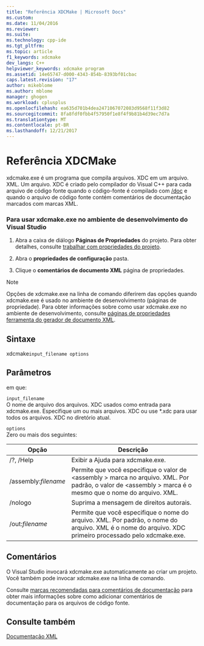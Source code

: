 ```yaml
---
title: "Referência XDCMake | Microsoft Docs"
ms.custom: 
ms.date: 11/04/2016
ms.reviewer: 
ms.suite: 
ms.technology: cpp-ide
ms.tgt_pltfrm: 
ms.topic: article
f1_keywords: xdcmake
dev_langs: C++
helpviewer_keywords: xdcmake program
ms.assetid: 14e65747-d000-4343-854b-8393bf01cbac
caps.latest.revision: "17"
author: mikeblome
ms.author: mblome
manager: ghogen
ms.workload: cplusplus
ms.openlocfilehash: ea635d701b4dea2471067072083d9568f11f3d82
ms.sourcegitcommit: 8fa8fdf0fbb4f57950f1e8f4f9b81b4d39ec7d7a
ms.translationtype: MT
ms.contentlocale: pt-BR
ms.lasthandoff: 12/21/2017
---
```

# <a name="xdcmake-reference"></a>Referência XDCMake
xdcmake.exe é um programa que compila arquivos. XDC em um arquivo. XML. Um arquivo. XDC é criado pelo compilador do Visual C++ para cada arquivo de código fonte quando o código-fonte é compilado com [/doc](../build/reference/doc-process-documentation-comments-c-cpp.md) e quando o arquivo de código fonte contém comentários de documentação marcados com marcas XML.  
  
### <a name="to-use-xdcmakeexe-in-the-visual-studio-development-environment"></a>Para usar xdcmake.exe no ambiente de desenvolvimento do Visual Studio  
  
1.  Abra a caixa de diálogo **Páginas de Propriedades** do projeto. Para obter detalhes, consulte [trabalhar com propriedades do projeto](../ide/working-with-project-properties.md).  
  
2.  Abra o **propriedades de configuração** pasta.  
  
3.  Clique o **comentários de documento XML** página de propriedades.  
  
> [!NOTE]
>  Opções de xdcmake.exe na linha de comando diferirem das opções quando xdcmake.exe é usado no ambiente de desenvolvimento (páginas de propriedade). Para obter informações sobre como usar xdcmake.exe no ambiente de desenvolvimento, consulte [páginas de propriedades ferramenta do gerador de documento XML](../ide/xml-document-generator-tool-property-pages.md).  
  
## <a name="syntax"></a>Sintaxe  
 xdcmake`input_filename options`  
  
## <a name="parameters"></a>Parâmetros  
 em que:  
  
 `input_filename`  
 O nome de arquivo dos arquivos. XDC usados como entrada para xdcmake.exe. Especifique um ou mais arquivos. XDC ou use *.xdc para usar todos os arquivos. XDC no diretório atual.  
  
 `options`  
 Zero ou mais dos seguintes:  
  
|Opção|Descrição|  
|------------|-----------------|  
|/?, /Help|Exibir a Ajuda para xdcmake.exe.|  
|/assembly:*filename*|Permite que você especifique o valor de \<assembly > marca no arquivo. XML.  Por padrão, o valor de \<assembly > marca é o mesmo que o nome do arquivo. XML.|  
|/nologo|Suprima a mensagem de direitos autorais.|  
|/out:*filename*|Permite que você especifique o nome do arquivo. XML.  Por padrão, o nome do arquivo. XML é o nome do arquivo. XDC primeiro processado pelo xdcmake.exe.|  
  
## <a name="remarks"></a>Comentários  
 O Visual Studio invocará xdcmake.exe automaticamente ao criar um projeto. Você também pode invocar xdcmake.exe na linha de comando.  
  
 Consulte [marcas recomendadas para comentários de documentação](../ide/recommended-tags-for-documentation-comments-visual-cpp.md) para obter mais informações sobre como adicionar comentários de documentação para os arquivos de código fonte.  
  
## <a name="see-also"></a>Consulte também  
 [Documentação XML](../ide/xml-documentation-visual-cpp.md)